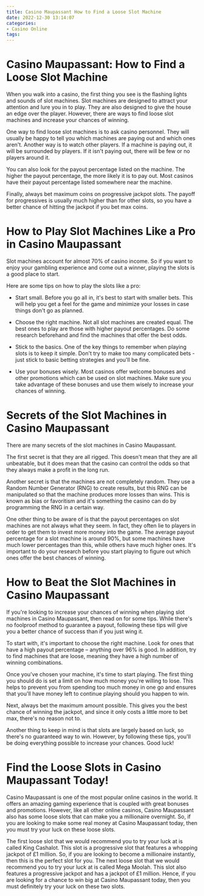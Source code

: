 ```yaml
---
title: Casino Maupassant How to Find a Loose Slot Machine
date: 2022-12-30 13:14:07
categories:
- Casino Online
tags:
---
```



#  Casino Maupassant: How to Find a Loose Slot Machine

When you walk into a casino, the first thing you see is the flashing lights and sounds of slot machines. Slot machines are designed to attract your attention and lure you in to play. They are also designed to give the house an edge over the player. However, there are ways to find loose slot machines and increase your chances of winning.

One way to find loose slot machines is to ask casino personnel. They will usually be happy to tell you which machines are paying out and which ones aren't. Another way is to watch other players. If a machine is paying out, it will be surrounded by players. If it isn't paying out, there will be few or no players around it.

You can also look for the payout percentage listed on the machine. The higher the payout percentage, the more likely it is to pay out. Most casinos have their payout percentage listed somewhere near the machine.

Finally, always bet maximum coins on progressive jackpot slots. The payoff for progressives is usually much higher than for other slots, so you have a better chance of hitting the jackpot if you bet max coins.

#  How to Play Slot Machines Like a Pro in Casino Maupassant

Slot machines account for almost 70% of casino income. So if you want to enjoy your gambling experience and come out a winner, playing the slots is a good place to start.

Here are some tips on how to play the slots like a pro:

* Start small. Before you go all in, it's best to start with smaller bets. This will help you get a feel for the game and minimize your losses in case things don't go as planned.

* Choose the right machine. Not all slot machines are created equal. The best ones to play are those with higher payout percentages. Do some research beforehand and find the machines that offer the best odds.

* Stick to the basics. One of the key things to remember when playing slots is to keep it simple. Don't try to make too many complicated bets - just stick to basic betting strategies and you'll be fine.

* Use your bonuses wisely. Most casinos offer welcome bonuses and other promotions which can be used on slot machines. Make sure you take advantage of these bonuses and use them wisely to increase your chances of winning.

#  Secrets of the Slot Machines in Casino Maupassant

There are many secrets of the slot machines in Casino Maupassant.

The first secret is that they are all rigged. This doesn't mean that they are all unbeatable, but it does mean that the casino can control the odds so that they always make a profit in the long run.

Another secret is that the machines are not completely random. They use a Random Number Generator (RNG) to create results, but this RNG can be manipulated so that the machine produces more losses than wins. This is known as bias or favoritism and it's something the casino can do by programming the RNG in a certain way.

One other thing to be aware of is that the payout percentages on slot machines are not always what they seem. In fact, they often lie to players in order to get them to invest more money into the game. The average payout percentage for a slot machine is around 90%, but some machines have much lower percentages than this, while others have much higher ones. It's important to do your research before you start playing to figure out which ones offer the best chances of winning.

#  How to Beat the Slot Machines in Casino Maupassant

If you're looking to increase your chances of winning when playing slot machines in Casino Maupassant, then read on for some tips. While there's no foolproof method to guarantee a payout, following these tips will give you a better chance of success than if you just wing it.

To start with, it's important to choose the right machine. Look for ones that have a high payout percentage – anything over 96% is good. In addition, try to find machines that are loose, meaning they have a high number of winning combinations.

Once you've chosen your machine, it's time to start playing. The first thing you should do is set a limit on how much money you're willing to lose. This helps to prevent you from spending too much money in one go and ensures that you'll have money left to continue playing should you happen to win.

Next, always bet the maximum amount possible. This gives you the best chance of winning the jackpot, and since it only costs a little more to bet max, there's no reason not to.

Another thing to keep in mind is that slots are largely based on luck, so there's no guaranteed way to win. However, by following these tips, you'll be doing everything possible to increase your chances. Good luck!

#  Find the Loose Slots in Casino Maupassant Today!

Casino Maupassant is one of the most popular online casinos in the world. It offers an amazing gaming experience that is coupled with great bonuses and promotions. However, like all other online casinos, Casino Maupassant also has some loose slots that can make you a millionaire overnight. So, if you are looking to make some real money at Casino Maupassant today, then you must try your luck on these loose slots.

The first loose slot that we would recommend you to try your luck at is called King Cashalot. This slot is a progressive slot that features a whopping jackpot of £1 million. So, if you are looking to become a millionaire instantly, then this is the perfect slot for you. The next loose slot that we would recommend you to try your luck at is called Mega Moolah. This slot also features a progressive jackpot and has a jackpot of £1 million. Hence, if you are looking for a chance to win big at Casino Maupassant today, then you must definitely try your luck on these two slots.